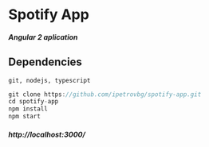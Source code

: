 # Spotify App 
##### Angular 2 aplication
## Dependencies
``
git,
nodejs,
typescript
``
```js
git clone https://github.com/ipetrovbg/spotify-app.git
cd spotify-app
npm install
npm start
```

##### http://localhost:3000/
